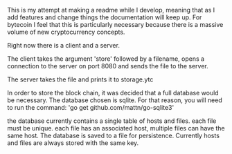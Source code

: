 This is my attempt at making a readme while I develop, meaning that as I add
features and change things the documentation will keep up. For bytecoin I feel
that this is particularly necessary because there is a massive volume of new
cryptocurrency concepts.

Right now there is a client and a server.

The client takes the argument 'store' followed by a filename, opens a
connection to the server on port 8080 and sends the file to the server.

The server takes the file and prints it to storage.ytc

In order to store the block chain, it was decided that a full database would
be necessary. The database chosen is sqlite. For that reason, you will need to
run the command: 'go get github.com/mattn/go-sqlite3'

the database currently contains a single table of hosts and files. each file
must be unique. each file has an associated host, multiple files can have
the same host. The database is saved to a file for persistence. Currently hosts
and files are always stored with the same key.
